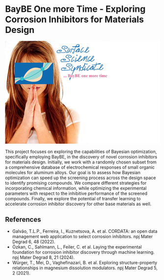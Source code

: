 # BayBE One more Time - Exploring Corrosion Inhibitors for Materials Design 

[![](https://github.com/AC-BO-Hackathon/project-surface-science-syndicate/blob/main/img/project-cover.png)](https://youtu.be/kIRxGdwmLSY?si=BVYsl7kGDRsUhewH)

This project focuses on exploring the capabilities of Bayesian optimization, specifically employing BayBE, in the discovery of novel corrosion inhibitors for materials design. Initially, we work with a randomly chosen subset from a comprehensive database of electrochemical responses of small organic molecules for aluminum alloys. Our goal is to assess how Bayesian optimization can speed up the screening process across the design space to identify promising compounds. We compare different strategies for incorporating chemical information, while optimizing the experimental parameters with respect to the inhibitive performance of the screened compounds. Finally, we explore the potential of transfer learning to accelerate corrosion inhibitor discovery for other base materials as well.


## References
- Galvão, T.L.P., Ferreira, I., Kuznetsova, A. et al. CORDATA: an open data management web application to select corrosion inhibitors. npj Mater Degrad 6, 48 (2022).
- Özkan, C., Sahlmann, L., Feiler, C. et al. Laying the experimental foundation for corrosion inhibitor discovery through machine learning. npj Mater Degrad 8, 21 (2024).
- Würger, T., Mei, D., Vaghefinazari, B. et al. Exploring structure-property relationships in magnesium dissolution modulators. npj Mater Degrad 5, 2 (2021).
